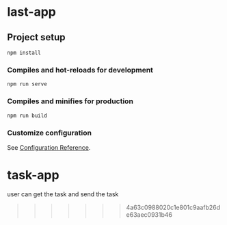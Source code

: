 
# last-app

## Project setup
```
npm install
```

### Compiles and hot-reloads for development
```
npm run serve
```

### Compiles and minifies for production
```
npm run build
```

### Customize configuration
See [Configuration Reference](https://cli.vuejs.org/config/).
# task-app
user can get the task and send the task
>>>>>>> 4a63c0988020c1e801c9aafb26de63aec0931b46
